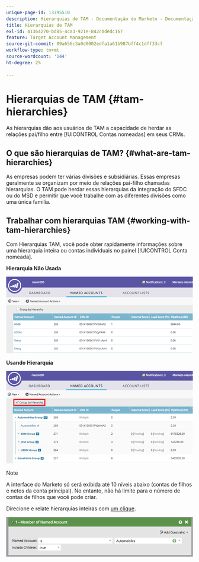 ```yaml
---
unique-page-id: 13795510
description: Hierarquias de TAM - Documentação do Marketo - Documentação do produto
title: Hierarquias de TAM
exl-id: 41364270-bd85-4ca3-921e-842c0dedc167
feature: Target Account Management
source-git-commit: 09a656c3a0d0002edfa1a61b987bff4c1dff33cf
workflow-type: tm+mt
source-wordcount: '144'
ht-degree: 2%

---
```


# Hierarquias de TAM {#tam-hierarchies}

As hierarquias dão aos usuários de TAM a capacidade de herdar as relações pai/filho entre [!UICONTROL Contas nomeadas] em seus CRMs.

## O que são hierarquias de TAM? {#what-are-tam-hierarchies}

As empresas podem ter várias divisões e subsidiárias. Essas empresas geralmente se organizam por meio de relações pai-filho chamadas hierarquias. O TAM pode herdar essas hierarquias da integração do SFDC ou do MSD e permitir que você trabalhe com as diferentes divisões como uma única família.

## Trabalhar com hierarquias TAM {#working-with-tam-hierarchies}

Com Hierarquias TAM, você pode obter rapidamente informações sobre uma hierarquia inteira ou contas individuais no painel [!UICONTROL Conta nomeada].

**Hierarquia Não Usada**

![](assets/before.png)

**Usando Hierarquia**

![](assets/after.png)

>[!NOTE]
>
>A interface do Marketo só será exibida até 10 níveis abaixo (contas de filhos e netos da conta principal). No entanto, não há limite para o número de contas de filhos que você pode criar.

Direcione e relate hierarquias inteiras com [um clique](/help/marketo/product-docs/target-account-management/engage/account-filters.md#member-of-named-account).

![](assets/member.png)
